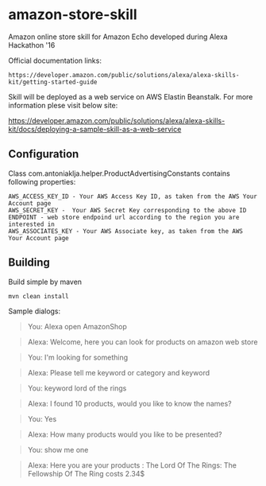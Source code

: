 # amazon-store-skill
Amazon online store skill for Amazon Echo developed during Alexa Hackathon '16 

Official documentation links:

    https://developer.amazon.com/public/solutions/alexa/alexa-skills-kit/getting-started-guide

Skill will be deployed as a web service on AWS Elastin Beanstalk. For more information plese visit below site:

  https://developer.amazon.com/public/solutions/alexa/alexa-skills-kit/docs/deploying-a-sample-skill-as-a-web-service

## Configuration

Class com.antoniaklja.helper.ProductAdvertisingConstants contains following properties:

    AWS_ACCESS_KEY_ID - Your AWS Access Key ID, as taken from the AWS Your Account page
    AWS_SECRET_KEY -  Your AWS Secret Key corresponding to the above ID
    ENDPOINT - web store endpoind url according to the region you are interested in
    AWS_ASSOCIATES_KEY - Your AWS Associate key, as taken from the AWS Your Account page

## Building

Build simple by maven

    mvn clean install

Sample dialogs:

> You: Alexa open AmazonShop

> Alexa: Welcome, here you can look for products on amazon web store

> You: I'm looking for something

> Alexa: Please tell me keyword or category and keyword

> You: keyword lord of the rings

> Alexa: I found 10 products, would you like to know the names?	

> You: Yes

> Alexa: How many products would you like to be presented?

> You: show me one

> Alexa: Here you are your products : The Lord Of The Rings: The Fellowship Of The Ring costs 2.34$




